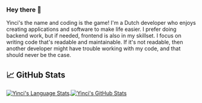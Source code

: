 ### Hey there 👋

Yinci's the name and coding is the game! I'm a Dutch developer who enjoys creating applications and software to make life easier. I prefer doing backend work, but if needed, frontend is also in my skillset. I focus on writing code that's readable and maintainable. If it's not readable, then another developer might have trouble working with my code, and that should never be the case.

## &#x1f4c8; GitHub Stats

<a href="https://github.com/Yinci">
  <img align="center" src="https://github-readme-stats.vercel.app/api/top-langs/?username=Yinci&hide=java,html,tex&langs_count=5&theme=merko&layout=compact" alt="Yinci's Language Stats" />
</a>
<a href="https://github.com/Yinci">
  <img align="center" src="https://github-readme-stats.vercel.app/api?username=Yinci&show_icons=true&line_height=27&count_private=true&theme=merko" alt="Yinci's GitHub Stats" />
</a>
